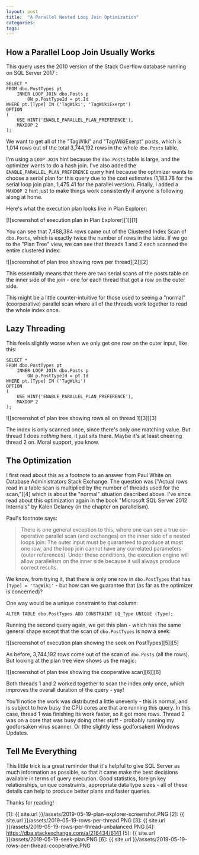 ```yaml
---
layout: post
title:  "A Parallel Nested Loop Join Optimization"
categories: 
tags: 
---
```


## How a Parallel Loop Join Usually Works

This query uses the 2010 version of the Stack Overflow database running on SQL Server 2017 :

    SELECT * 
    FROM dbo.PostTypes pt
        INNER LOOP JOIN dbo.Posts p
            ON p.PostTypeId = pt.Id
    WHERE pt.[Type] IN ('TagWiki', 'TagWikiExerpt')
    OPTION 
    (
        USE HINT('ENABLE_PARALLEL_PLAN_PREFERENCE'), 
        MAXDOP 2
    );

We want to get all of the "TagWiki" and "TagWikiExerpt" posts, which is 1,014 rows out of the total 3,744,192 rows in the whole `dbo.Posts` table.

I'm using a `LOOP JOIN` hint because the `dbo.Posts` table is large, and the optimizer wants to do a hash join.  I've also added the `ENABLE_PARALLEL_PLAN_PREFERENCE` query hint because the optimizer wants to choose a serial plan for this query due to the cost estimates (1,183.78 for the serial loop join plan, 1,475.41 for the parallel version).  Finally, I added a `MAXDOP 2` hint just to make things work consistently if anyone is following along at home.

Here's what the execution plan looks like in Plan Explorer:

[![screenshot of execution plan in Plan Explorer][1]][1]

You can see that 7,488,384 rows came out of the Clustered Index Scan of `dbo.Posts`, which is exactly twice the number of rows in the table.  If we go to the "Plan Tree" view, we can see that threads 1 and 2 each scanned the entire clustered index:

![[screenshot of plan tree showing rows per thread][2]][2]

This essentially means that there are two serial scans of the posts table on the inner side of the join - one for each thread that got a row on the outer side.

This might be a little counter-intuitive for those used to seeing a "normal" (coorperative) parallel scan where all of the threads work together to read the whole index once.

## Lazy Threading

This feels slightly worse when we only get one row on the outer input, like this:

    SELECT * 
    FROM dbo.PostTypes pt
        INNER LOOP JOIN dbo.Posts p
            ON p.PostTypeId = pt.Id
    WHERE pt.[Type] IN ('TagWiki')
    OPTION 
    (
        USE HINT('ENABLE_PARALLEL_PLAN_PREFERENCE'), 
        MAXDOP 2
    );

![[screenshot of plan tree showing rows all on thread 1][3]][3]

The index is only scanned once, since there's only one matching value.  But thread 1 does *nothing* here, it just sits there.  Maybe it's at least cheering thread 2 on.  Moral support, you know.

## The Optimization

I first read about this as a footnote to an answer from Paul White on Database Administrators Stack Exchange.  The question was ["Actual rows read in a table scan is multiplied by the number of threads used for the scan,"][4] which is about the "normal" situation described above.  I've since read about this optimization again in the book "Microsoft SQL Server 2012 Internals" by Kalen Delaney (in the chapter on parallelism).

Paul's footnote says:

> There is one general exception to this, where one can see a true co-operative parallel scan (and exchanges) on the inner side of a nested loops join: The outer input must be guaranteed to produce at most one row, and the loop join cannot have any correlated parameters (outer references). Under these conditions, the execution engine will allow parallelism on the inner side because it will always produce correct results.

We know, from trying it, that there is only one row in `dbo.PostTypes` that has `[Type] = 'TagWiki'` - but how can we guarantee that (as far as the optimizer is concerned)?

One way would be a unique constraint to that column:

    ALTER TABLE dbo.PostTypes ADD CONSTRAINT UQ_Type UNIQUE (Type);

Running the second query again, we get this plan - which has the same general shape except that the scan of `dbo.PostTypes` is now a seek:

![[screenshot of execution plan showing the seek on PostTypes][5]][5]

As before, 3,744,192 rows come out of the scan of `dbo.Posts` (all the rows).  But looking at the plan tree view shows us the magic:

![[screenshot of plan tree showing the cooperative scan][6]][6]

Both threads 1 and 2 worked together to scan the index only once, which improves the overall duration of the query - yay!

You'll notice the work was distributed a little unevenly - this is normal, and is subject to how busy the CPU cores are that are running this query.  In this case, thread 1 was finishing its work faster, so it got more rows.  Thread 2 was on a core that was busy doing other stuff - probably running my godforsaken virus scanner.  Or (the slightly less godforsaken) Windows Updates.

## Tell Me Everything

This little trick is a great reminder that it's helpful to give SQL Server as much information as possible, so that it came make the best decisions available in terms of query execution.  Good statistics, foreign key relationships, unique constraints, appropriate data type sizes - all of these details can help to produce better plans and faster queries.

Thanks for reading!

[1]: {{ site.url }}/assets/2019-05-19-plan-explorer-screenshot.PNG
[2]: {{ site.url }}/assets/2019-05-19-rows-per-thread.PNG
[3]: {{ site.url }}/assets/2019-05-19-rows-per-thread-unbalanced.PNG
[4]: https://dba.stackexchange.com/a/216434/6141
[5]: {{ site.url }}/assets/2019-05-19-seek-plan.PNG
[6]: {{ site.url }}/assets/2019-05-19-rows-per-thread-cooperative.PNG